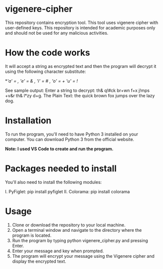 # vigenere-cipher
This repository contains encryption tool. This tool uses vigenere cipher with user-defined keys. This repository is intended for academic purposes only and should not be used for any malicious activities.

# How the code works
It will accept a string as encrypted text and then the program will decrypt it using the following character substitute:

**'a' = *, 'e' = & , 'i' = # , 'o' = + 'u' = !**

See sample output:
Enter a string to decrypt: th& q!#ck br+wn f+x j!mps +v&r th& l*zy d+g. The Plain Text: the quick brown fox jumps over the lazy dog.

# Installation
To run the program, you'll need to have Python 3 installed on your computer. You can download Python 3 from the official website.

**Note: I used VS Code to create and run the program.**

# Packages needed to install
You'll also need to install the following modules:

I. PyFiglet: pip install pyfiglet
II. Colorama: pip install colorama

# Usage
1. Clone or download the repository to your local machine.
2. Open a terminal window and navigate to the directory where the program is located.
3. Run the program by typing python vigenere_cipher.py and pressing Enter.
4. Enter your message and key when prompted.
5. The program will encrypt your message using the Vigenere cipher and display the encrypted text.
